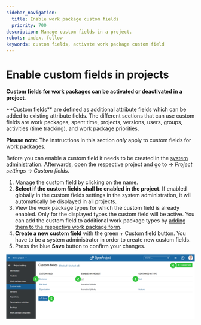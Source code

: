 ```yaml
---
sidebar_navigation:
  title: Enable work package custom fields
  priority: 700
description: Manage custom fields in a project.
robots: index, follow
keywords: custom fields, activate work package custom field
---
```

# Enable custom fields in projects

**Custom fields for work packages can be activated or deactivated in a project**. 

<div class="glossary">**Custom fields** are defined as additional attribute fields which can be added to existing attribute fields. The different sections that can use custom fields are work packages, spent time, projects, versions, users, groups, activities (time tracking), and work package priorities.</div>

**Please note:** The instructions in this section *only* apply to custom fields for work packages.

Before you can enable a custom field it needs to be created in the [system administration](../../../../system-admin-guide/custom-fields). Afterwards, open the respective project and go to -> *Project settings* -> *Custom fields*.

1. Manage the custom field by clicking on the name.
2. **Select if the custom fields shall be enabled in the project**. If enabled globally in the custom fields settings in the system administration, it will automatically be displayed in all projects.
3. View the work package types for which the custom field is already enabled. Only for the displayed types the custom field will be active. You can add the custom field to additional work package types by [adding them to the respective work package form](../../../../system-admin-guide/manage-work-packages/work-package-types/#work-package-form-configuration).
4. **Create a new custom field** with the green + Custom field button. You have to be a system administrator in order to create new custom fields.
5. Press the blue **Save** button to confirm your changes.

![User-guide_project-settings-custom-fields](User-guide_project-settings-custom-fields.png)
